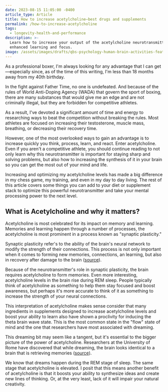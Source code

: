 ```yaml
---
date: 2023-08-15 11:05:00 -0400
article_type: Article
title: How to increase acetylcholine—best drugs and supplements
permalink: /how-to-increase-acetylcholine
tags:
  - longevity-health-and-performance
description: >-
  Learn how to increase your output of the acetylcholine neurotransmitter for
  enhanced learning and focus. 
image: /assets/images/drafts/qbs-psychology-human-brain-activities-featured-1.webp
---
```

As a professional boxer, I'm always looking for any advantage that I can get—especially since, as of the time of this writing, I'm less than 18 months away from my 40th birthday.

In the fight against Father Time, no one is undefeated. And because of the rules of World Anti-Doping Agency (WADA) that govern the sport of boxing, there are many substances that would give me an edge and are not criminally illegal, but they are forbidden for competitive athletes.

As a result, I've devoted a significant amount of time and energy to researching ways to beat the competition without breaking the rules. Most athletes are focused on increasing their testosterone, muscle mass, breathing, or decreasing their recovery time.

However, one of the most overlooked ways to gain an advantage is to increase quickly you think, process, learn, and react. Enter acetylcholine. Even if you aren't a competitive athlete, you should continue reading to not only learn why this neurotransmitter is important for staying sharp and solving problems, but also how to increasing the synthesis of it in your brain so you can get the most out of your mind and life.

Increasing and optimizing my acetylcholine levels has made a big difference in my chess game, my training, and even in my day to day living. The rest of this article covers some things you can add to your diet or supplement stack to optimize this powerful neurotransmitter and take your mental processing power to the next level.&nbsp;

## What is Acetylcholine and why it matters?

Acetylcholine is most celebrated for its impact on memory and learning. Memories and learning happen through a number of processes, the acetylcholine is most prominent in a process known as "synaptic plasticity."

Synaptic plasticity refer's to the ability of the brain's neural network to modify the strength of their connections. This process is not only important when it comes to forming new memories, connections, an learning, but also in recovery after damage to the brain ([source](https://www.ncbi.nlm.nih.gov/pmc/articles/PMC6940892/)).&nbsp;

Because of the neurotransmitter's role in synaptic plasticity, the brain requires acetylcholine to form memories. Even more interesting, acetylcholine levels in the brain rise during REM sleep. People typically think of acetylcholine as something to help them stay focused and boost awareness, but perhaps it's more accurate to think of it as something to increase the strength of your neural connections.

This interpretation of acetylcholine makes sense consider that many ingredients in supplements designed to increase acetylcholine levels and boost your ability to learn also have shown a proclivity for inducing the theta brain wave state. This is the most common state in the "flow" state of mind and the one that researchers have most associated with dreaming.&nbsp;

This dreaming bit may seem like a tangent, but it's essential to the bigger picture of the power of acetylcholine. Researchers at the University of Rome have discovered that while dreaming, the brain looks identical to a brain that is retrieving memories ([source](https://www.scientificamerican.com/article/the-science-behind-dreaming/)).

We know that dreams happen during the REM stage of sleep. The same stage that acetylcholine is elevated. I posit that this means another benefit of acetylcholine is that it boosts your ability to synthesize ideas and create new lines of thinking. Or, at the very least, lack of it will impair your natural creativity.
